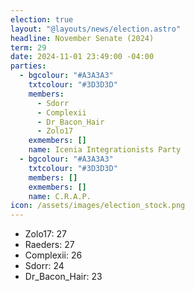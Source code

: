 ```yaml
---
election: true
layout: "@layouts/news/election.astro"
headline: November Senate (2024)
term: 29
date: 2024-11-01 23:49:00 -04:00
parties:
  - bgcolour: "#A3A3A3"
    txtcolour: "#3D3D3D"
    members:
      - Sdorr
      - Complexii
      - Dr_Bacon_Hair
      - Zolo17
    exmembers: []
    name: Icenia Integrationists Party
  - bgcolour: "#A3A3A3"
    txtcolour: "#3D3D3D"
    members: []
    exmembers: []
    name: C.R.A.P.
icon: /assets/images/election_stock.png
---
```

* Zolo17: 27
* Raeders: 27
* Complexii: 26
* Sdorr: 24
* Dr_Bacon_Hair: 23
